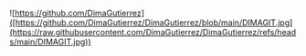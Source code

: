 ![https://github.com/DimaGutierrez]([https://github.com/DimaGutierrez/DimaGutierrez/blob/main/DIMAGIT.jpg](https://raw.githubusercontent.com/DimaGutierrez/DimaGutierrez/refs/heads/main/DIMAGIT.jpg))

#
<!---
DimaGutierrez/DimaGutierrez is a ✨ special ✨ repository because its `README.md` (this file) appears on your GitHub profile.
You can click the Preview link to take a look at your changes.
--->
